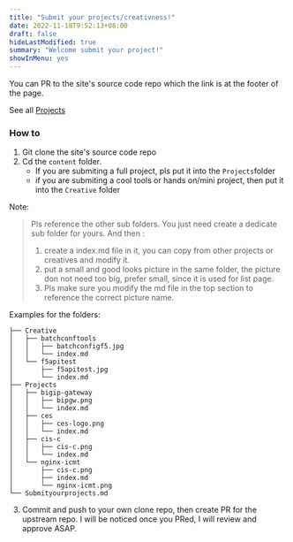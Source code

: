 ```yaml
---
title: "Submit your projects/creativness!"
date: 2022-11-18T9:52:13+08:00
draft: false
hideLastModified: true
summary: "Welcome submit your project!"
showInMenu: yes
---
```


You can PR to the site's source code repo which the link is at the footer of the page.



See all [Projects](/projects/)



### How to

1. Git clone the site's source code repo
2. Cd the `content` folder. 
   * If you are submiting a full project, pls put it into the `Projects`folder
   * if you are submiting a cool tools or hands on/mini project, then put it into the `Creative` folder

Note:

> Pls reference the other sub folders. You just need create a dedicate sub folder for yours. And then :
>
> 1. create a index.md file in it, you can copy from other projects or creatives and modify it.
> 2. put a small and good looks  picture in the same folder, the picture don not need too big, prefer small, since it is used for list page.
> 3. Pls make sure you modify the md file in the top section to reference the correct picture name.



Examples for the folders:

```shell
├── Creative
│   ├── batchconftools
│   │   ├── batchconfigf5.jpg
│   │   └── index.md
│   └── f5apitest
│       ├── f5apitest.jpg
│       └── index.md
├── Projects
│   ├── bigip-gateway
│   │   ├── bipgw.png
│   │   └── index.md
│   ├── ces
│   │   ├── ces-logo.png
│   │   └── index.md
│   ├── cis-c
│   │   ├── cis-c.png
│   │   └── index.md
│   └── nginx-icmt
│       ├── cis-c.png
│       ├── index.md
│       └── nginx-icmt.png
└── Submityourprojects.md

```

3. Commit and push to your own clone repo, then create PR for the upstream repo. I will be noticed once you PRed, I will review and approve ASAP.
